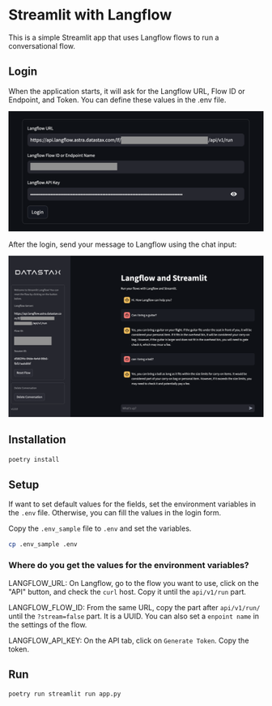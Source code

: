 # Streamlit with Langflow

This is a simple Streamlit app that uses Langflow flows to run a conversational flow.

## Login

When the application starts, it will ask for the Langflow URL, Flow ID or Endpoint, and Token. You can define these values in the .env file.

![Login](./assets/lf_st1.png)

After the login, send your message to Langflow using the chat input:

![Langflow Chat](./assets/lf_st2.png)

## Installation

```bash
poetry install
```

## Setup

If want to set default values for the fields, set the environment variables in the `.env` file. Otherwise, you can fill the values in the login form.

Copy the `.env_sample` file to `.env` and set the variables.

```bash
cp .env_sample .env
```

### Where do you get the values for the environment variables?

LANGFLOW_URL: On Langflow, go to the flow you want to use, click on the "API" button, and check the `curl` host. Copy it until the `api/v1/run` part.

LANGFLOW_FLOW_ID: From the same URL, copy the part after `api/v1/run/` until the `?stream=false` part. It is a UUID. You can also set a `enpoint name` in the settings of the flow.

LANGFLOW_API_KEY: On the API tab,  click on `Generate Token`. Copy the token.

## Run

```bash
poetry run streamlit run app.py
```


